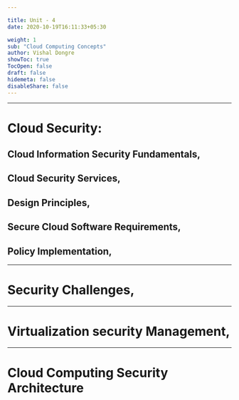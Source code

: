 ```yaml
---

title: Unit - 4
date: 2020-10-19T16:11:33+05:30

weight: 1
sub: "Cloud Computing Concepts"
author: Vishal Dongre
showToc: true
TocOpen: false
draft: false
hidemeta: false
disableShare: false
---
```



---

# Cloud Security: 
## Cloud Information Security Fundamentals, 
## Cloud Security Services, 
## Design Principles, 
## Secure Cloud Software Requirements, 
## Policy Implementation,  
---

# Security Challenges, 
---

# Virtualization security Management, 
---

# Cloud Computing Security Architecture 